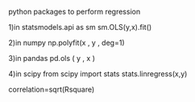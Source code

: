 python packages to perform regression 

1)in statsmodels.api as sm
sm.OLS(y,x).fit()

2)in numpy 
np.polyfit(x , y ,   deg=1)

3)in pandas 
pd.ols ( y ,  x )

4)in scipy
from scipy import stats 
stats.linregress(x,y)


correlation=sqrt(Rsquare)


